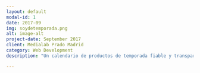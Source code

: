 ```yaml
---
layout: default
modal-id: 1
date: 2017-09
img: soydetemporada.png
alt: image-alt
project-date: September 2017
client: Medialab Prado Madrid
category: Web Development
description: "Un calendario de productos de temporada fiable y transparente. Para uso cotidiano. Made in #visualizar17."

---
```

